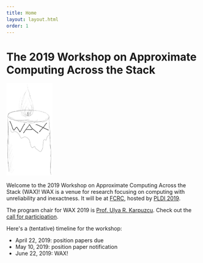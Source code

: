 ```yaml
---
title: Home
layout: layout.html
order: 1
---
```

# The 2019 Workshop on Approximate Computing Across the Stack

<img src="waxlogo500.jpg" style="max-width: 120px;" class="illus">

Welcome to the 2019 Workshop on Approximate Computing Across the Stack (WAX)! WAX is a venue for research focusing on computing with unreliability and inexactness.
It will be at [FCRC][], hosted by [PLDI 2019][].

The program chair for WAX 2019 is [Prof. Ulya R. Karpuzcu][ulya].
Check out the [call for participation][cfp].

Here's a (tentative) timeline for the workshop:

* April 22, 2019: position papers due
* May 10, 2019: position paper notification
* June 22, 2019: WAX!

[cfp]: http://approximate.computer/wax2018/cfp.html
[fcrc]: https://fcrc.acm.org
[pldi 2019]: https://pldi19.sigplan.org
[ulya]: http://people.ece.umn.edu/~ukarpuzc/Karpuzcu.html
